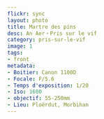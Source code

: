 ```yaml
---
flickr: sync
layout: photo
title: Martre des pins
desc: An Aer・Pris sur le vif
category: pris-sur-le-vif
image: 1
tags:
- front
metadata:
- Boitier: Canon 1100D
- Focale: F/5.6
- Temps d'exposition: 1/20
- Iso: 1600
- objectif: 55-250mm
- Lieu: Ploërdut, Morbihan
---
```

